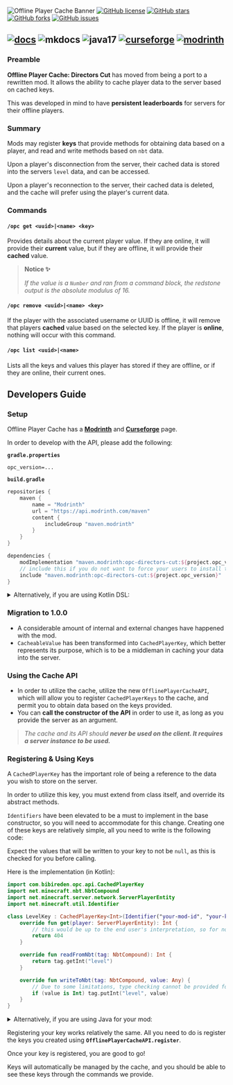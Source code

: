 ![Offline Player Cache Banner](https://cdn.modrinth.com/data/cached_images/8bf7b045806b81dba417cabafe08bed2d4fd4a1c.png)
[![GitHub license](https://img.shields.io/badge/MIT-MIT?style=for-the-badge&label=LICENCE&labelColor=1A1A1A&color=FFFFFF&link=https%3A%2F%2Fgithub.com%2FPlayerEXDirectorsCut%2Foffline-player-cache%2Fblob%2F1.20.1%2Fmain%2FLICENSE)](https://github.com/PlayerEXDirectorsCut/offline-player-cache/blob/1.20.1/main/LICENSE)
[![GitHub stars](https://img.shields.io/github/stars/PlayerEXDirectorsCut/offline-player-cache?style=for-the-badge&logo=github&labelColor=1A1A1A&color=FFFFFF&link=https%3A%2F%2Fgithub.com%2FPlayerEXDirectorsCut%2Foffline-player-cache%2Fstargazers
)](https://github.com/PlayerEXDirectorsCut/offline-player-cache/stargazers)
[![GitHub forks](https://img.shields.io/github/forks/PlayerEXDirectorsCut/offline-player-cache?style=for-the-badge&logo=github&labelColor=1A1A1A&color=FFFFFF&link=https%3A%2F%2Fgithub.com%2FPlayerEXDirectorsCut%2Foffline-player-cache%2Fforks
)](https://github.com/PlayerEXDirectorsCut/offline-player-cache/forks)
[![GitHub issues](https://img.shields.io/github/issues/PlayerEXDirectorsCut/offline-player-cache?style=for-the-badge&logo=github&label=ISSUES&labelColor=1A1A1A&link=https%3A%2F%2Fgithub.com%2FPlayerEXDirectorsCut%2Foffline-player-cache%2Fissues
)](https://github.com/PlayerEXDirectorsCut/offline-player-cache/issues)

[![docs](https://cdn.jsdelivr.net/npm/@intergrav/devins-badges@3/assets/cozy/documentation/generic_vector.svg)](https://playerexdirectorscut.github.io/Bare-Minimum-Docs/)
![mkdocs](https://cdn.jsdelivr.net/npm/@intergrav/devins-badges@3/assets/cozy/built-with/mkdocs_vector.svg)
![java17](https://cdn.jsdelivr.net/npm/@intergrav/devins-badges@3/assets/cozy/built-with/java17_vector.svg)
[![curseforge](https://cdn.jsdelivr.net/npm/@intergrav/devins-badges@3/assets/cozy/available/curseforge_vector.svg)](https://www.curseforge.com/minecraft/mc-mods/opc-directors-cut)
[![modrinth](https://cdn.jsdelivr.net/npm/@intergrav/devins-badges@3/assets/cozy/available/modrinth_vector.svg)](https://modrinth.com/mod/opc-directors-cut)
---

### Preamble

**Offline Player Cache: Directors Cut** has moved from being a port to a rewritten mod.
It allows the ability to cache player data to the server based on cached keys.

This was developed in mind to have **persistent leaderboards** for servers for their offline players.

### Summary
Mods may register **keys** that provide methods for obtaining data based on a player, and read and write methods based on `nbt` data.

Upon a player's disconnection from the server, their cached data is stored into the servers `level` data, and can be accessed.

Upon a player's reconnection to the server, their cached data is deleted, and the cache will prefer using the player's current data.

### Commands

#### `/opc get <uuid>|<name> <key>`
Provides details about the current player value. If they are online, it will provide their **current** value, but if they are offline, it will provide their **cached** value.

> **Notice ✨**
>
> *If the value is a `Number` and ran from a command block, the redstone output is the absolute modulus of 16.*

#### `/opc remove <uuid>|<name> <key>`
If the player with the associated username or UUID is offline, it will remove that players **cached** value based on the selected key.
If the player is **online**, nothing will occur with this command.

#### `/opc list <uuid>|<name>`
Lists all the keys and values this player has stored if they are offline, or if they are online, their current ones.

## Developers Guide

### Setup
Offline Player Cache has a [**Modrinth**](https://modrinth.com/mod/opc-directors-cut) and [**Curseforge**](https://curseforge.com/minecraft/mc-mods/opc-directors-cut) page.

In order to develop with the API, please add the following:

**`gradle.properties`**

```properties
opc_version=...
```

**`build.gradle`**

```groovy
repositories {
    maven {
        name = "Modrinth"
        url = "https://api.modrinth.com/maven"
        content {
            includeGroup "maven.modrinth"
        }
    }
}

dependencies {
    modImplementation "maven.modrinth:opc-directors-cut:${project.opc_version}"
    // include this if you do not want to force your users to install the mod.
    include "maven.modrinth:opc-directors-cut:${project.opc_version}"
}
```

<details><summary>Alternatively, if you are using Kotlin DSL:</summary>
    
**`build.gradle.kts`**

```kotlin
repositories {
    maven {
        name = "Modrinth"
        url = uri("https://api.modrinth.com/maven")
        content {
            includeGroup("maven.modrinth")
        }
    }
}

dependencies {
    modImplementation("maven.modrinth:opc-directors-cut:${properties["opc_version"]}")
    // include this if you do not want to force your users to install the mod.
    include("maven.modrinth:opc-directors-cut:${properties["opc_version"]}")
}
```

</details>

### Migration to 1.0.0

- A considerable amount of internal and external changes have happened with the mod.
- `CacheableValue` has been transformed into `CachedPlayerKey`, which better represents its purpose, which is to be a middleman in caching your data into the server.

### Using the Cache API
- In order to utilize the cache, utilize the new `OfflinePlayerCacheAPI`, which will allow you to register `CachedPlayerKeys` to the cache, and permit you to obtain data based on the keys provided.
- You can **call the constructor of the API** in order to use it, as long as you provide the server as an argument.
> *The cache and its API should **never be used on the client. It requires a server instance to be used.***

### Registering & Using Keys

A `CachedPlayerKey` has the important role of being a reference to the data you wish to store on the server.

In order to utilize this key, you must extend from class itself, and override its abstract methods.

`Identifiers` have been elevated to be a must to implement in the base constructor, so you will need to accommodate for this change.
Creating one of these keys are relatively simple, all you need to write is the following code:

Expect the values that will be written to your key to not be `null`, as this is checked for you before calling.

Here is the implementation (in Kotlin):
```kotlin
import com.bibireden.opc.api.CachedPlayerKey
import net.minecraft.nbt.NbtCompound
import net.minecraft.server.network.ServerPlayerEntity
import net.minecraft.util.Identifier

class LevelKey : CachedPlayerKey<Int>(Identifier("your-mod-id", "your-key-path")) {
    override fun get(player: ServerPlayerEntity): Int {
        // this would be up to the end user's interpretation, so for now, anything will suffice.
        return 404
    }

    override fun readFromNbt(tag: NbtCompound): Int {
        return tag.getInt("level")
    }

    override fun writeToNbt(tag: NbtCompound, value: Any) {
        // Due to some limitations, type checking cannot be provided for the second argument, but you can almost safely guarantee this value will be associated with your type-parameter.
        if (value is Int) tag.putInt("level", value)
    }
}
```

<details><summary>Alternatively, if you are using Java for your mod:</summary>

```java
import com.bibireden.opc.api.CachedPlayerKey;
import net.minecraft.nbt.NbtCompound;
import net.minecraft.server.network.ServerPlayerEntity;
import net.minecraft.util.Identifier;
import org.jetbrains.annotations.NotNull;

public class LevelKey extends CachedPlayerKey<Integer> {
    public LevelKey() {
        super(new Identifier("your-mod-id", "your-key-path"));
    }

    @Override
    public Integer get(@NotNull ServerPlayerEntity player) {
        // this would be up to the end user's interpretation, so for now, anything will suffice.
        return 404;
    }

    @Override
    public @NotNull Integer readFromNbt(NbtCompound tag) {
        return tag.getInt("level");
    }

    @Override
    public void writeToNbt(NbtCompound tag, @NotNull Object value) {
        // Due to some limitations, type checking cannot be provided for the second argument, but you can almost safely guarantee this value will be associated with your type-parameter.
        tag.putInt("level", (Integer) value);
    }
}
```

</details>

Registering your key works relatively the same. All you need to do is register the keys you created using **`OfflinePlayerCacheAPI.register`**.

Once your key is registered, you are good to go!

Keys will automatically be managed by the cache, and you should be able to see these keys through the commands we provide.